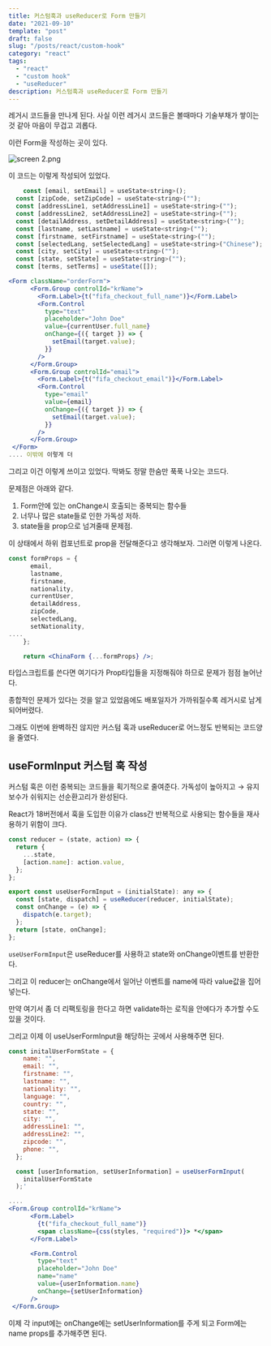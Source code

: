 ```yaml
---
title: 커스텀훅과 useReducer로 Form 만들기
date: "2021-09-10"
template: "post"
draft: false
slug: "/posts/react/custom-hook"
category: "react"
tags:
  - "react"
  - "custom hook"
  - "useReducer"
description: 커스텀훅과 useReducer로 Form 만들기
---
```


레거시 코드들을 만나게 된다. 사실 이런 레거시 코드들은 볼때마다 기술부채가 쌓이는 것 같아 마음이 무겁고 괴롭다.

이런 Form을 작성하는 곳이 있다.

![screen 2.png](https://s3-us-west-2.amazonaws.com/secure.notion-static.com/18af6c42-f418-4449-aaa1-f3b22b17f9fe/screen_2.png)

이 코드는 이렇게 작성되어 있었다.

```jsx
	const [email, setEmail] = useState<string>();
  const [zipCode, setZipCode] = useState<string>("");
  const [addressLine1, setAddressLine1] = useState<string>("");
  const [addressLine2, setAddressLine2] = useState<string>("");
  const [detailAddress, setDetailAddress] = useState<string>("");
  const [lastname, setLastname] = useState<string>("");
  const [firstname, setFirstname] = useState<string>("");
  const [selectedLang, setSelectedLang] = useState<string>("Chinese");
  const [city, setCity] = useState<string>("");
  const [state, setState] = useState<string>("");
  const [terms, setTerms] = useState([]);
```

```jsx
<Form className="orderForm">
      <Form.Group controlId="krName">
        <Form.Label>{t("fifa_checkout_full_name")}</Form.Label>
        <Form.Control
          type="text"
          placeholder="John Doe"
          value={currentUser.full_name}
          onChange={({ target }) => {
            setEmail(target.value);
          }}
        />
      </Form.Group>
      <Form.Group controlId="email">
        <Form.Label>{t("fifa_checkout_email")}</Form.Label>
        <Form.Control
          type="email"
          value={email}
          onChange={({ target }) => {
            setEmail(target.value);
          }}
        />
      </Form.Group>
 </Form>
.... 이밖에 이렇게 더
```

그리고 이건 이렇게 쓰이고 있었다. 딱봐도 정말 한숨만 푹푹 나오는 코드다.

문제점은 아래와 같다.

1. Form안에 있는 onChange시 호출되는 중복되는 함수들
2. 너무나 많은 state들로 인한 가독성 저하.
3. state들을 prop으로 넘겨줄때 문제점.

이 상태에서 하위 컴포넌트로 prop을 전달해준다고 생각해보자. 그러면 이렇게 나온다.

```jsx
const formProps = {
      email,
      lastname,
      firstname,
      nationality,
      currentUser,
      detailAddress,
      zipCode,
      selectedLang,
      setNationality,
....
    };

    return <ChinaForm {...formProps} />;
```

타입스크립트를 쓴다면 여기다가 Prop타입들을 지정해줘야 하므로 문제가 점점 늘어난다.

종합적인 문제가 있다는 것을 알고 있었음에도 배포일자가 가까워질수록 레거시로 남게 되어버렸다.

그래도 이번에 완벽하진 않지만 커스텀 훅과 useReducer로 어느정도 반복되는 코드양을 줄였다.

## useFormInput 커스텀 훅 작성

커스텀 훅은 이런 중복되는 코드들을 획기적으로 줄여준다. 가독성이 높아지고 → 유지보수가 쉬워지는 선순환고리가 완성된다.

React가 18버전에서 훅을 도입한 이유가 class간 반복적으로 사용되는 함수들을 재사용하기 위함이 크다.

```jsx
const reducer = (state, action) => {
  return {
    ...state,
    [action.name]: action.value,
  };
};

export const useUserFormInput = (initialState): any => {
  const [state, dispatch] = useReducer(reducer, initialState);
  const onChange = (e) => {
    dispatch(e.target);
  };
  return [state, onChange];
};
```

`useUserFormInput`은 useReducer를 사용하고 state와 onChange이벤트를 반환한다.

그리고 이 reducer는 onChange에서 일어난 이벤트를 name에 따라 value값을 집어넣는다.

만약 여기서 좀 더 리팩토링을 한다고 하면 validate하는 로직을 안에다가 추가할 수도 있을 것이다.

그리고 이제 이 useUserFormInput을 해당하는 곳에서 사용해주면 된다.

```jsx
const initalUserFormState = {
    name: "",
    email: "",
    firstname: "",
    lastname: "",
    nationality: "",
    language: "",
    country: "",
    state: "",
    city: "",
    addressLine1: "",
    addressLine2: "",
    zipcode: "",
    phone: "",
  };

  const [userInformation, setUserInformation] = useUserFormInput(
    initalUserFormState
  );'

....
<Form.Group controlId="krName">
      <Form.Label>
        {t("fifa_checkout_full_name")}
        <span className={css(styles, "required")}> *</span>
      </Form.Label>

      <Form.Control
        type="text"
        placeholder="John Doe"
        name="name"
        value={userInformation.name}
        onChange={setUserInformation}
      />
 </Form.Group>
```

이제 각 input에는 onChange에는 setUserInformation를 주게 되고 Form에는 name props를 추가해주면 된다.

